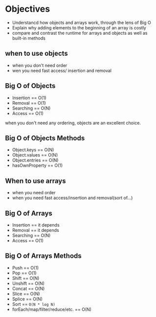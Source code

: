 # Objectives

- Understancd how objects and arrays work, through the lens of Big O
- Explain why adding elements to the beginning of an array is costly
- compare and contrast the runtime for arrays and objects as well as built-in methods

## when to use objects

- when you don't need order
- wen you need fast access/ insertion and removal

## Big O of Objects

- Insertion == O(1)
- Removal == O(1)
- Searching == O(N)
- Access == O(1)

when you don't need any ordering, objects are an excellent choice.

## Big O of Objects Methods

- Object.keys == O(N)
- Object.values == O(N)
- Object.entries == O(N)
- hasOwnProperty == O(1)

## When to use arrays

- when you need order
- when you need fast access/insertion and removal(sort of...)

## Big O of Arrays

- Insertion == it depends
- Removal == it depends
- Searching == O(N)
- Access == O(1)

## Big O of Arrays Methods

- Push == O(1)
- Pop == O(1)
- Shift == O(N)
- Unshift == O(N)
- Concat == O(N)
- Slice == O(N)
- Splice == O(N)
- Sort == `O(N * log N)`
- forEach/map/filter/reduce/etc. == O(N)
